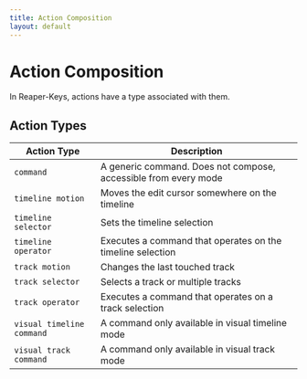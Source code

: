 ```yaml
---
title: Action Composition
layout: default
---
```


# Action Composition

In Reaper-Keys, actions have a type associated with them. 

## Action Types

| Action Type | Description |
| ------ | ---- |
| `command` | A generic command. Does not compose, accessible from every mode |
| `timeline motion` | Moves the edit cursor somewhere on the timeline |
| `timeline selector` | Sets the timeline selection  |
| `timeline operator` | Executes a command that operates on the timeline selection |
| `track motion` | Changes the last touched track |
| `track selector` | Selects a track or multiple tracks |
| `track operator` | Executes a command that operates on a track selection |
| `visual timeline command` | A command only available in visual timeline mode |
| `visual track command` | A command only available in visual track mode |

